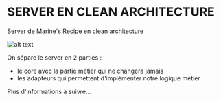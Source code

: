 # SERVER EN CLEAN ARCHITECTURE

 Server de Marine's Recipe en clean architecture

![alt text](https://cdn-media-1.freecodecamp.org/images/lbexLhWvRfpexSV0lSIWczkHd5KdszeDy9a3)

On sépare le server en 2 parties :
- le core avec la partie métier qui ne changera jamais
- les adapteurs qui permettent d'implémenter notre logique métier

Plus d'informations à suivre...
